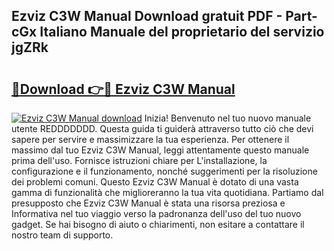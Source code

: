## Ezviz C3W Manual Download gratuit PDF - Part-cGx Italiano Manuale del proprietario del servizio jgZRk

# <h2><a href="http://dfgwqq.blite.top/?on=Ezviz+C3W+Manual">🔗Download 👉🔴 Ezviz C3W Manual</a></h2>

[![Ezviz C3W Manual download](https://i.imgur.com/lujVjoI.png)](http://dfgwqq.blite.top/?on=Ezviz+C3W+Manual)
Inizia! Benvenuto nel tuo nuovo manuale utente REDDDDDDD. Questa guida ti guiderà attraverso tutto ciò che devi sapere per servire e massimizzare la tua esperienza. Per ottenere il massimo dal tuo Ezviz C3W Manual, leggi attentamente questo manuale prima dell'uso. Fornisce istruzioni chiare per L'installazione, la configurazione e il funzionamento, nonché suggerimenti per la risoluzione dei problemi comuni. Questo Ezviz C3W Manual è dotato di una vasta gamma di funzionalità che miglioreranno la tua vita quotidiana. Partiamo dal presupposto che Ezviz C3W Manual è stata una risorsa preziosa e Informativa nel tuo viaggio verso la padronanza dell'uso del tuo nuovo gadget. Se hai bisogno di aiuto o chiarimenti, non esitare a contattare il nostro team di supporto.
